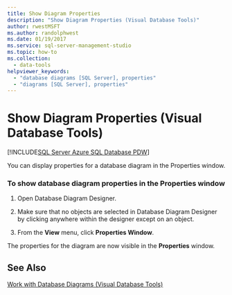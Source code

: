 ```yaml
---
title: Show Diagram Properties
description: "Show Diagram Properties (Visual Database Tools)"
author: rwestMSFT
ms.author: randolphwest
ms.date: 01/19/2017
ms.service: sql-server-management-studio
ms.topic: how-to
ms.collection:
  - data-tools
helpviewer_keywords:
  - "database diagrams [SQL Server], properties"
  - "diagrams [SQL Server], properties"
---
```

# Show Diagram Properties (Visual Database Tools)

[!INCLUDE[SQL Server Azure SQL Database PDW](../includes/applies-to-version/sql-asdb-asdbmi-pdw.md)]

You can display properties for a database diagram in the Properties window.  
  
### To show database diagram properties in the Properties window  
  
1.  Open Database Diagram Designer.  
  
2.  Make sure that no objects are selected in Database Diagram Designer by clicking anywhere within the designer except on an object.  
  
3.  From the **View** menu, click **Properties Window**.  
  
The properties for the diagram are now visible in the **Properties** window.  
  
## See Also  
[Work with Database Diagrams &#40;Visual Database Tools&#41;](work-with-database-diagrams-visual-database-tools.md)  
  
